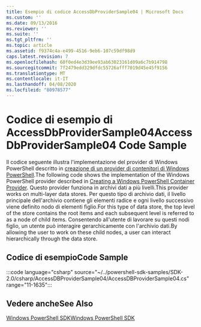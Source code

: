 ```yaml
---
title: Esempio di codice AccessDbProviderSample04 | Microsoft Docs
ms.custom: ''
ms.date: 09/13/2016
ms.reviewer: ''
ms.suite: ''
ms.tgt_pltfrm: ''
ms.topic: article
ms.assetid: f9374c4a-e499-4516-9eb6-107c59df98d9
caps.latest.revision: 7
ms.openlocfilehash: 60f0ed4e3d39ee93ab63023161d09a6c7b914798
ms.sourcegitcommit: 7f2479edd329dfdc55726afff7019d45e45f9156
ms.translationtype: MT
ms.contentlocale: it-IT
ms.lasthandoff: 04/08/2020
ms.locfileid: "80978577"
---
```

# <a name="accessdbprovidersample04-code-sample"></a><span data-ttu-id="ed1cd-102">Codice di esempio di AccessDbProviderSample04</span><span class="sxs-lookup"><span data-stu-id="ed1cd-102">AccessDbProviderSample04 Code Sample</span></span>

<span data-ttu-id="ed1cd-103">Il codice seguente illustra l'implementazione del provider di Windows PowerShell descritto in [creazione di un provider di contenitori di Windows PowerShell](./creating-a-windows-powershell-container-provider.md).</span><span class="sxs-lookup"><span data-stu-id="ed1cd-103">The following code shows the implementation of the Windows PowerShell provider described in [Creating a Windows PowerShell Container Provider](./creating-a-windows-powershell-container-provider.md).</span></span>
<span data-ttu-id="ed1cd-104">Questo provider funziona in archivi dati a più livelli.</span><span class="sxs-lookup"><span data-stu-id="ed1cd-104">This provider works on multi-layer data stores.</span></span> <span data-ttu-id="ed1cd-105">Per questo tipo di archivio dati, il livello principale dell'archivio contiene gli elementi radice e ogni livello successivo viene definito nodo di elementi figlio.</span><span class="sxs-lookup"><span data-stu-id="ed1cd-105">For this type of data store, the top level of the store contains the root items and each subsequent level is referred to as a node of child items.</span></span> <span data-ttu-id="ed1cd-106">Consentendo all'utente di lavorare su questi nodi figlio, un utente può interagire gerarchicamente con l'archivio dati.</span><span class="sxs-lookup"><span data-stu-id="ed1cd-106">By allowing the user to work on these child nodes, a user can interact hierarchically through the data store.</span></span>

## <a name="code-sample"></a><span data-ttu-id="ed1cd-107">Codice di esempio</span><span class="sxs-lookup"><span data-stu-id="ed1cd-107">Code Sample</span></span>

:::code language="csharp" source="~/../powershell-sdk-samples/SDK-2.0/csharp/AccessDBProviderSample04/AccessDBProviderSample04.cs" range="11-1635":::

## <a name="see-also"></a><span data-ttu-id="ed1cd-108">Vedere anche</span><span class="sxs-lookup"><span data-stu-id="ed1cd-108">See Also</span></span>

[<span data-ttu-id="ed1cd-109">Windows PowerShell SDK</span><span class="sxs-lookup"><span data-stu-id="ed1cd-109">Windows PowerShell SDK</span></span>](../windows-powershell-reference.md)
